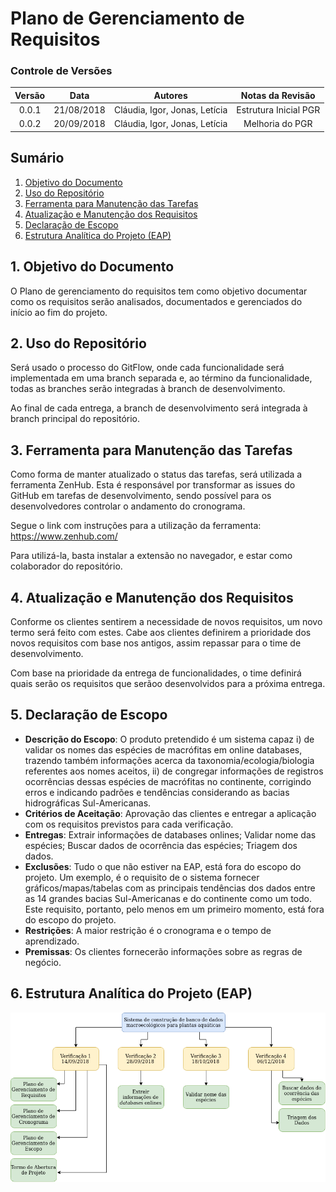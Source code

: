 # Plano de Gerenciamento de Requisitos

### Controle de Versões

| Versão |    Data    |            Autores            |   Notas da Revisão    |
| :----: | :--------: | :---------------------------: | :-------------------: |
| 0.0.1  | 21/08/2018 | Cláudia, Igor, Jonas, Letícia | Estrutura Inicial PGR |
| 0.0.2  | 20/09/2018 | Cláudia, Igor, Jonas, Letícia | Melhoria do PGR |

## Sumário

1. [Objetivo do Documento](#od)
2. [Uso do Repositório](#desc)
3. [Ferramenta para Manutenção das Tarefas](#zenhub)
4. [Atualização e Manutenção dos Requisitos](#req)
5. [Declaração de Escopo](#escopo)
6. [Estrutura Analítica do Projeto (EAP)](#eap)

<div id='od' />

## 1. Objetivo do Documento

O Plano de gerenciamento do requisitos tem como objetivo documentar como os requisitos serão analisados, documentados e gerenciados do início ao fim do projeto.

<div id='desc' />

## 2. Uso do Repositório

Será usado o processo do GitFlow, onde cada funcionalidade será implementada em uma branch separada e, ao término da funcionalidade, todas as branches serão integradas à branch de desenvolvimento.

Ao final de cada entrega, a branch de desenvolvimento será integrada à branch principal do repositório.

<div id='zenhub' />

## 3. Ferramenta para Manutenção das Tarefas

Como forma de manter atualizado o status das tarefas, será utilizada a ferramenta ZenHub.
Esta é responsável por transformar as issues do GitHub em tarefas de desenvolvimento, sendo possível para os desenvolvedores controlar o andamento do cronograma.

Segue o link com instruções para a utilização da ferramenta: https://www.zenhub.com/

Para utilizá-la, basta instalar a extensão no navegador, e estar como colaborador do repositório.

<div id='req' />

## 4. Atualização e Manutenção dos Requisitos

Conforme os clientes sentirem a necessidade de novos requisitos, um novo termo será feito com estes.
Cabe aos clientes definirem a prioridade dos novos requisitos com base nos antigos, assim repassar para o time de desenvolvimento.

Com base na prioridade da entrega de funcionalidades, o time definirá quais serão os requisitos que serãoo desenvolvidos para a próxima entrega.

<div id='escopo' />
 
## 5. Declaração de Escopo

- **Descrição do Escopo**: O produto pretendido é um sistema capaz i) de validar os nomes das espécies de macrófitas em online databases, trazendo também informações acerca da taxonomia/ecologia/biologia referentes aos nomes aceitos, ii) de congregar informações de registros ocorrências dessas espécies de macrófitas no continente, corrigindo erros e indicando padrões e tendências considerando as bacias hidrográficas Sul-Americanas.
- **Critérios de Aceitação**: Aprovação das clientes e entregar a aplicação com os requisitos previstos para cada verificação.
- **Entregas**: Extrair informações de databases onlines; Validar nome das espécies; Buscar dados de ocorrência das espécies; Triagem dos dados.
- **Exclusões**: Tudo o que não estiver na EAP, está fora do escopo do projeto. Um exemplo, é o requisito de o sistema fornecer gráficos/mapas/tabelas com as principais tendências dos dados entre as 14 grandes bacias Sul-Americanas e do continente como um todo. Este requisito, portanto, pelo menos em um primeiro momento, está fora do escopo do projeto.
- **Restrições**: A maior restrição é o cronograma e o tempo de aprendizado.
- **Premissas**: Os clientes fornecerão informações sobre as regras de negócio.

<div id='eap' />

## 6. Estrutura Analítica do Projeto (EAP)

<img src="./assets/EAP.png"/>
